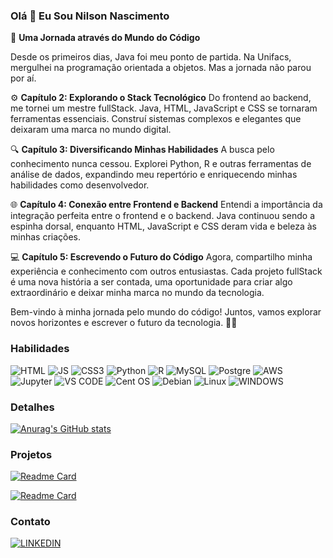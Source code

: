 ### Olá 👋 Eu Sou Nilson Nascimento

🌟 **Uma Jornada através do Mundo do Código**

Desde os primeiros dias, Java foi meu ponto de partida. Na Unifacs, mergulhei na programação orientada a objetos. Mas a jornada não parou por aí.

⚙️ **Capítulo 2: Explorando o Stack Tecnológico**
Do frontend ao backend, me tornei um mestre fullStack. Java, HTML, JavaScript e CSS se tornaram ferramentas essenciais. Construí sistemas complexos e elegantes que deixaram uma marca no mundo digital.

🔍 **Capítulo 3: Diversificando Minhas Habilidades**
A busca pelo conhecimento nunca cessou. Explorei Python, R e outras ferramentas de análise de dados, expandindo meu repertório e enriquecendo minhas habilidades como desenvolvedor.

🌐 **Capítulo 4: Conexão entre Frontend e Backend**
Entendi a importância da integração perfeita entre o frontend e o backend. Java continuou sendo a espinha dorsal, enquanto HTML, JavaScript e CSS deram vida e beleza às minhas criações.

💻 **Capítulo 5: Escrevendo o Futuro do Código**
Agora, compartilho minha experiência e conhecimento com outros entusiastas. Cada projeto fullStack é uma nova história a ser contada, uma oportunidade para criar algo extraordinário e deixar minha marca no mundo da tecnologia.

Bem-vindo à minha jornada pelo mundo do código! Juntos, vamos explorar novos horizontes e escrever o futuro da tecnologia. 🚀🌐
### Habilidades

![HTML](https://img.shields.io/badge/HTML5-E34F26?style=for-the-badge&logo=html5&logoColor=white)
![JS](https://img.shields.io/badge/JavaScript-323330?style=for-the-badge&logo=javascript&logoColor=F7DF1E)
![CSS3](https://img.shields.io/badge/CSS3-1572B6?style=for-the-badge&logo=css3&logoColor=white)
![Python](https://img.shields.io/badge/Python-FFD43B?style=for-the-badge&logo=python&logoColor=blue)
![R](https://img.shields.io/badge/R-276DC3?style=for-the-badge&logo=r&logoColor=white)
![MySQL](https://img.shields.io/badge/MySQL-005C84?style=for-the-badge&logo=mysql&logoColor=white)
![Postgre](https://img.shields.io/badge/PostgreSQL-316192?style=for-the-badge&logo=postgresql&logoColor=white)
![AWS](https://img.shields.io/badge/Amazon_AWS-FF9900?style=for-the-badge&logo=amazonaws&logoColor=white)
![Jupyter](https://img.shields.io/badge/Jupyter-F37626.svg?&style=for-the-badge&logo=Jupyter&logoColor=white)
![VS CODE](https://img.shields.io/badge/VSCode-0078D4?style=for-the-badge&logo=visual%20studio%20code&logoColor=white)
![Cent OS](https://img.shields.io/badge/Cent%20OS-262577?style=for-the-badge&logo=CentOS&logoColor=white)
![Debian](https://img.shields.io/badge/Debian-A81D33?style=for-the-badge&logo=debian&logoColor=white)
![Linux](https://img.shields.io/badge/Linux-FCC624?style=for-the-badge&logo=linux&logoColor=black)
![WINDOWS](https://img.shields.io/badge/Windows-0078D6?style=for-the-badge&logo=windows&logoColor=white)
![]()
![]()
![]()
![]()
![]()
![]()
![]()
![]()
![]()



### Detalhes

[![Anurag's GitHub stats](https://github-readme-stats.vercel.app/api?username=Nilson-nascimento&show_icons=true&theme=tokyonight)](https://github.com/Nilson-nascimento/github-readme-stats)

### Projetos

[![Readme Card](https://github-readme-stats.vercel.app/api/pin/?username=Nilson-nascimento&repo=site_gamesshop&theme=tokyonight)](http://site-gamesshop-ivory-omega.vercel.app)

[![Readme Card](https://github-readme-stats.vercel.app/api/pin/?username=Nilson-nascimento&repo=site-imobiliaria&theme=tokyonight)](http://site-imobiliaria-git-main-nilsonnstis-projects.vercel.app)

### Contato

[![LINKEDIN](https://img.shields.io/badge/LinkedIn-0077B5?style=for-the-badge&logo=linkedin&logoColor=white)](https://www.linkedin.com/in/nilson-nascimento/)
![]()
![]()
![]()
![]()
